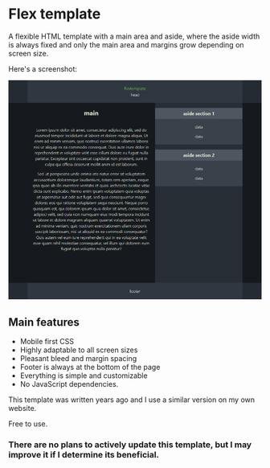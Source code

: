 # Flex template

A flexible HTML template with a main area and aside, where the aside width is always fixed and only the main area and margins grow depending on screen size.

Here's a screenshot:

![Flex template image screenshot](screenshot.png)

## Main features

- Mobile first CSS
- Highly adaptable to all screen sizes
- Pleasant bleed and margin spacing
- Footer is always at the bottom of the page
- Everything is simple and customizable
- No JavaScript dependencies.

This template was written years ago and I use a similar version on my own website.

Free to use.

### There are no plans to actively update this template, but I may improve it if I determine its beneficial.
